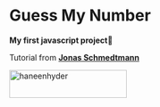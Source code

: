 # Guess My Number

<p><b>My first javascript project🙂</b></p>

Tutorial from <a href="https://www.udemy.com/course/the-complete-javascript-course"><b>Jonas Schmedtmann</b></a>

<p><a href="https://www.buymeacoffee.com/haneenhyder"> <img align="left" src="https://cdn.buymeacoffee.com/buttons/v2/default-yellow.png" height="50" width="210" alt="haneenhyder" /></a></p><br><br

